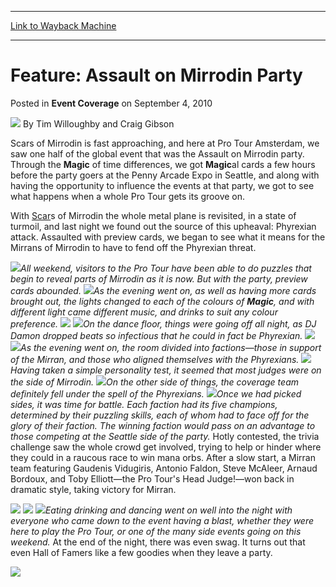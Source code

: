 
---
[Link to Wayback Machine](https://web.archive.org/web/20160817031040/http://magic.wizards.com/en/articles/archive/event-coverage/feature-assault-mirrodin-party-2010-09-04)

[_metadata_:author]:- "Tim Willoughby and Craig Gibson"
[_metadata_:description]:- "&#13; Scars of Mirrodin is fast approaching, and here at Pro Tour Amsterdam, we saw one half of the global event that was the Assault on Mirrodin party. Through the Magic of time differences, we got Magical cards a few hours before the party goers at the Penny Arcade Expo in Seattle, and along with having the opportunity to influence the events at that party, we got to see what happens when a whole Pro Tour gets its groove on."
[_metadata_:generator]:- "Drupal 7 (http://drupal.org)"
[_metadata_:node]:- "500241"
[_metadata_:publish_date]:- "2010-09-04"
[_metadata_:source]:- "div-main-content"
[_metadata_:title]:- "Feature: Assault on Mirrodin Party"
[_metadata_:wayback_capture_timestamp]:- "2016-08-17 03:10:40"
[_metadata_:wayback_raw_url]:- "https://web.archive.org/web/20160817031040id_/http://magic.wizards.com/en/articles/archive/event-coverage/feature-assault-mirrodin-party-2010-09-04"
[_metadata_:wayback_url]:- "http://magic.wizards.com/en/articles/archive/event-coverage/feature-assault-mirrodin-party-2010-09-04"
---


Feature: Assault on Mirrodin Party
==================================



 Posted in **Event Coverage**
 on September 4, 2010 






![](https://media.magic.wizards.com/styles/auth_small/public/generic-avatar-150_44.png)
By Tim Willoughby and Craig Gibson












Scars of Mirrodin is fast approaching, and here at Pro Tour Amsterdam, we saw one half of the global event that was the Assault on Mirrodin party. Through the **Magic** of time differences, we got **Magic**al cards a few hours before the party goers at the Penny Arcade Expo in Seattle, and along with having the opportunity to influence the events at that party, we got to see what happens when a whole Pro Tour gets its groove on.


With [Scar](http://gatherer.wizards.com/Pages/Card/Details.aspx?name=Scar)s of Mirrodin the whole metal plane is revisited, in a state of turmoil, and last night we found out the source of this upheaval: Phyrexian attack. Assaulted with preview cards, we began to see what it means for the Mirrans of Mirrodin to have to fend off the Phyrexian threat.


![](https://media.magic.wizards.com/image_legacy_migration/mtg/images/daily/events/ptams10/PREPARTY6.jpg)*All weekend, visitors to the Pro Tour have been able to do puzzles that begin to reveal parts of Mirrodin as it is now. But with the party, preview cards abounded.*
![](https://media.magic.wizards.com/image_legacy_migration/mtg/images/daily/events/ptams10/PARTY04.jpg)*As the evening went on, as well as having more cards brought out, the lights changed to each of the colours of **Magic**, and with different light came different music, and drinks to suit any colour preference.*
![](https://media.magic.wizards.com/image_legacy_migration/mtg/images/daily/events/ptams10/090410_0690.jpg)
![](https://media.magic.wizards.com/image_legacy_migration/mtg/images/daily/events/ptams10/Party12.jpg)*On the dance floor, things were going off all night, as DJ Damon dropped beats so infectious that he could in fact be Phyrexian.*
![](https://media.magic.wizards.com/image_legacy_migration/mtg/images/daily/events/ptams10/090410_0520.jpg)
![](https://media.magic.wizards.com/image_legacy_migration/mtg/images/daily/events/ptams10/090410_0598.jpg)*As the evening went on, the room divided into factions—those in support of the Mirran, and those who aligned themselves with the Phyrexians.*
![](https://media.magic.wizards.com/image_legacy_migration/mtg/images/daily/events/ptams10/Party18.jpg)*Having taken a simple personality test, it seemed that most judges were on the side of Mirrodin.*
![](https://media.magic.wizards.com/image_legacy_migration/mtg/images/daily/events/ptams10/Party20.jpg)*On the other side of things, the coverage team definitely fell under the spell of the Phyrexians.*
![](https://media.magic.wizards.com/image_legacy_migration/mtg/images/daily/events/ptams10/090410_0812.jpg)*Once we had picked sides, it was time for battle. Each faction had its five champions, determined by their puzzling skills, each of whom had to face off for the glory of their faction. The winning faction would pass on an advantage to those competing at the Seattle side of the party.*
Hotly contested, the trivia challenge saw the whole crowd get involved, trying to help or hinder where they could in a raucous race to win mana orbs. After a slow start, a Mirran team featuring Gaudenis Vidugiris, Antonio Faldon, Steve McAleer, Arnaud Bordoux, and Toby Elliott—the Pro Tour's Head Judge!—won back in dramatic style, taking victory for Mirran.


![](https://media.magic.wizards.com/image_legacy_migration/mtg/images/daily/events/ptams10/Party23.jpg)
![](https://media.magic.wizards.com/image_legacy_migration/mtg/images/daily/events/ptams10/Party26.jpg)
![](https://media.magic.wizards.com/image_legacy_migration/mtg/images/daily/events/ptams10/Party29.jpg)*Eating drinking and dancing went on well into the night with everyone who came down to the event having a blast, whether they were here to play the Pro Tour, or one of the many side events going on this weekend.*
At the end of the night, there was even swag. It turns out that even Hall of Famers like a few goodies when they leave a party.


![](https://media.magic.wizards.com/image_legacy_migration/mtg/images/daily/events/ptams10/Party07.jpg)






